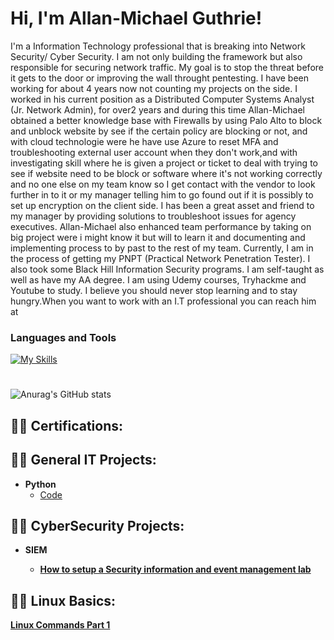 <h1>Hi, I'm Allan-Michael Guthrie! </h1>
I'm a Information Technology professional that is breaking into Network Security/ Cyber Security. I am not only building the framework but also responsible for securing network traffic. My goal is to stop the threat before it gets to the door or improving the wall throught pentesting. I have been working for about 4 years now not counting my projects on the side. I worked in his current position as a Distributed Computer Systems Analyst (Jr. Network Admin), for over2 years and during this time Allan-Michael obtained a better knowledge base with Firewalls by using Palo Alto to block and unblock website by see if the certain policy are blocking or not, and with cloud technologie were he have use Azure to reset MFA and troubleshooting external user account when they don't work,and with investigating skill where he is given a project or ticket to deal with trying to see if website need to be block or software where it's not working correctly and no one else on my team know so I get contact with the vendor to look further in to it or my manager telling him to go found out if it is possibly to set up encryption on the client side. I has been a great asset and friend to my manager by providing solutions to troubleshoot issues for agency executives. Allan-Michael also enhanced team performance by taking on big project were i might know it but will to learn it and documenting and implementing process to by past to the rest of my team. Currently, I am in the process of getting my PNPT (Practical Network Penetration Tester). I also took some Black Hill Information Security programs. I am self-taught as well as have my AA degree. I am using Udemy courses, Tryhackme and Youtube to study. I believe you should never stop learning and to stay hungry.When you want to work with an I.T professional you can reach him at 

### Languages and Tools
[![My Skills](https://skillicons.dev/icons?i=vscode,azure,powershell,linux,py,bash&perline=20)](https://skillicons.dev)

#
![Anurag's GitHub stats](https://github-readme-stats.vercel.app/api?username=Allan-MichaelGuthrie&show_icons=true&theme=synthwave)
<h2>👨‍💻 Certifications:</h2>


<h2>👨‍💻 General IT Projects:</h2>

- <b>Python</b>
  - [Code]()

<h2>👨‍💻 CyberSecurity Projects:</h2>

 - <b>SIEM<b>
    - [How to setup a Security information and event management lab](https://github.com/Allan-MichaelGuthrie/Setting-up-SIEM-Lab)
 
<h2>👨‍💻 Linux Basics:</h2>

[Linux Commands Part 1](https://github.com/Allan-MichaelGuthrie/Linux_Commands)

<!-- `README.md` (this file) appears on your GitHub profile.
-->
